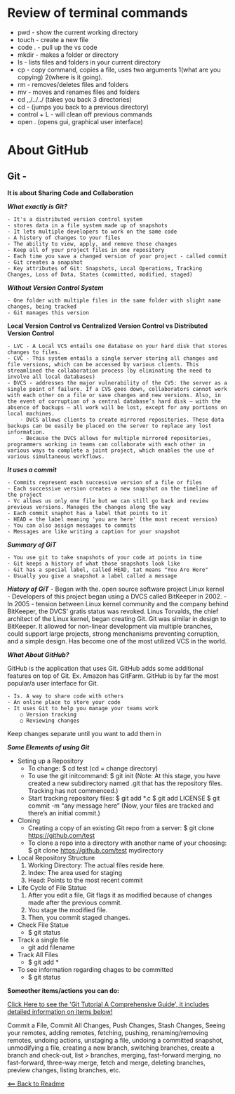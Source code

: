 # Review of terminal commands
- pwd - show the current working directory
- touch - create a new file 
- code . - pull up the vs code
- mkdir - makes a folder or directory
- ls - lists files and folders in your current directory
- cp - copy command, copies a file, uses two arguments 1(what are you copying) 2(where is it going).
- rm - removes/deletes files and folders
- mv - moves and renames files and folders
- cd ,,/../../ (takes you back 3 directories)
- cd - (jumps you back to a previous directory)
- control + L - will clean off previous commands
- open . (opens gui, graphical user interface)


# About GitHub

## Git -

**It is about Sharing Code and Collaboration**

***What exactly is Git?***

	- It's a distributed version control system
	- stores data in a file system made up of snapshots
	- It lets multiple developers to work on the same code
	- A history of changes to your files
	- The ability to view, apply, and remove those changes
	- Keep all of your project files in one repository
	- Each time you save a changed version of your project - called commit - Git creates a snapshot
	- Key attributes of Git: Snapshots, Local Operations, Tracking Changes, Loss of Data, States (committed, modified, staged)

***Without Version Control System*** 

	- One folder with multiple files in the same folder with slight name changes, being tracked
	- Git manages this version

**Local Version Control vs Centralized Version Control vs Distributed Version Control**

	- LVC - A Local VCS entails one database on your hard disk that stores changes to files.
	- CVC - This system entails a single server storing all changes and file versions, which can be accessed by various clients. This streamlined the collaboration process (by eliminating the need to involve all local databases)
	- DVCS - addresses the major vulnerability of the CVS: the server as a single point of failure. If a CVS goes down, collaborators cannot work with each other on a file or save changes and new versions. Also, in the event of corruption of a central database’s hard disk — with the absence of backups — all work will be lost, except for any portions on local machines.
		- DVCS allows clients to create mirrored repositories. These data backups can be easily be placed on the server to replace any lost information.
		- Because the DVCS allows for multiple mirrored repositories, programmers working in teams can collaborate with each other in various ways to complete a joint project, which enables the use of various simultaneous workflows.


***It uses a commit***

	- Commits represent each successive version of a file or files
	- Each successive version creates a new snapshot on the timeline of the project
	- Vc allows us only one file but we can still go back and review previous versions. Manages the changes along the way
	- Each commit snaphot has a label that points to it
	- HEAD = the label meaning 'you are here' (the most recent version)
	- You can also assign messages to commits
	- Messages are like writing a caption for your snapshot

***Summary of GiT***

	- You use git to take snapshots of your code at points in time
	- Git keeps a history of what those snapshots look like
	- Git has a special label, called HEAD, tat means "You Are Here"
	- Usually you give a snapshot a label called a message
	
***History of GiT***
	- Began with the. open source software project Linux kernel
	- Developers of this project began using a DVCS called BitKeeper in 2002.
	- In 2005 - tension between Linux kernel community and the company behind BitKeeper, the DVCS' gratis status was revoked. Linus Torvalds, the chief architect of the Linux kernel, began creating Git. Git was similar in design to BitKeeper. It allowed for non-linear development via multiple branches, could support large projects, strong menchanisms preventing corruption, and a simple design. Has become one of the most utilized VCS in the world.
	

***What About GitHub?***

GitHub is the application that uses Git. GitHub adds some additional features on top of Git. Ex. Amazon has GitFarm. GitHub is by far the most popular/a user interface for Git. 

	- Is. A way to share code with others
	- An online place to store your code
	- It uses Git to help you manage your teams work
		○ Version tracking
		○ Reviewing changes
Keep changes separate until you want to add them in

***Some Elements of using Git***

- Seting up a Repository
	- To change: $ cd test (cd = change directory)
	- To use the git initcommand: $ git init (Note: At this stage, you have created a new subdirectory named .git that has the repository files. Tracking has not commenced.)
	- Start tracking repository files: $ git add *.c $ git add LICENSE $ git commit -m “any message here” (Now, your files are tracked and there’s an initial commit.)
- Cloning
	- Creating a copy of an existing Git repo from a server: $ git clone https://github.com/test
	- To clone a repo into a directory with another name of your choosing: $ git clone https://github.com/test mydirectory
- Local Repository Structure
	1. Working Directory: The actual files reside here.
	2. Index: The area used for staging
	3. Head: Points to the most recent commit
- Life Cycle of File Statue
	1. After you edit a file, Git flags it as modified because of changes made after the previous commit.
	2. You stage the modified file.
	3. Then, you commit staged changes.
- Check File Statue
	- $ git status
- Track a single file
	- git add filename
- Track All Files
	- $ git add *
- To see information regarding chages to be committed
	- $ git status
	
**Someother items/actions you can do:**

[Click Here to see the 'Git Tutorial A Comprehensive Guide', it includes detailed information on items below!](https://blog.udemy.com/git-tutorial-a-comprehensive-guide/)

Commit a File, Commit All Changes, Push Changes, Stash Changes, Seeing your remotes, adding remotes, fetching, pushing, renaming/removing remotes, undoing actions, unstaging a file, undoing a committed snapshot, unmodifying a file, creating a new branch, switching branches, create a branch and check-out, list > branches, merging, fast-forward merging, no fast-forward, three-way merge, fetch and merge, deleting branches, preview changes, listing branches, etc.
	

[<== Back to Readme](README.md)
